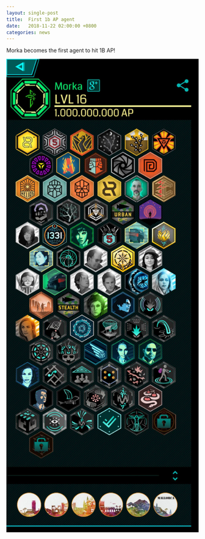 ```yaml
---
layout: single-post
title:  First 1b AP agent
date:   2018-11-22 02:00:00 +0800
categories: news
---
```

Morka becomes the first agent to hit 1B AP!

<img src="/assets/images/news/morka1b.jpg" width="600">
